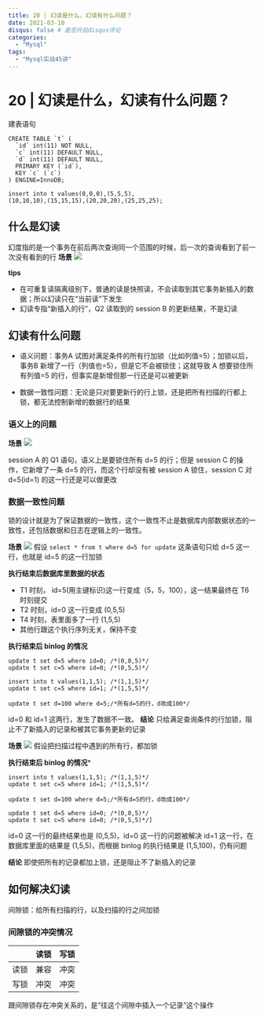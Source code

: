 ```yaml
---
title: 20 | 幻读是什么，幻读有什么问题？
date: 2021-03-10
disqus: false # 是否开启disqus评论
categories:
  - "Mysql"
tags:
  - "Mysql实战45讲"
---
```


<!--more-->

# 20 | 幻读是什么，幻读有什么问题？

建表语句
```
CREATE TABLE `t` (
  `id` int(11) NOT NULL,
  `c` int(11) DEFAULT NULL,
  `d` int(11) DEFAULT NULL,
  PRIMARY KEY (`id`),
  KEY `c` (`c`)
) ENGINE=InnoDB;

insert into t values(0,0,0),(5,5,5),
(10,10,10),(15,15,15),(20,20,20),(25,25,25);
```

## 什么是幻读
幻度指的是一个事务在前后两次查询同一个范围的时候，后一次的查询看到了前一次没有看到的行
**场景**
![](https://static001.geekbang.org/resource/image/5b/8b/5bc506e5884d21844126d26bbe6fa68b.png)

**tips**
* 在可重复读隔离级别下，普通的读是快照读，不会读取到其它事务新插入的数据；所以幻读只在“当前读”下发生
* 幻读专指“新插入的行”，Q2 读取到的 session B 的更新结果，不是幻读

## 幻读有什么问题
* 语义问题：事务A 试图对满足条件的所有行加锁（比如列值=5）；加锁以后，事务B 新增了一行（列值也=5），但是它不会被锁住；这就导致 A 想要锁住所有列值=5 的行，但事实是新增但那一行还是可以被更新

* 数据一致性问题：无论是只对要更新行的行上锁，还是把所有扫描的行都上锁，都无法控制新增的数据行的结果

### 语义上的问题
**场景**
![](https://static001.geekbang.org/resource/image/7a/07/7a9ffa90ac3cc78db6a51ff9b9075607.png)

session A 的 Q1 语句，语义上是要锁住所有 d=5 的行；但是 session C 的操作，它新增了一条 d=5 的行，而这个行却没有被 session A 锁住，session C 对 d=5(id=1) 的这一行还是可以做更改

### 数据一致性问题
锁的设计就是为了保证数据的一致性，这个一致性不止是数据库内部数据状态的一致性，还包括数据和日志在逻辑上的一致性。

**场景**
![](https://static001.geekbang.org/resource/image/dc/92/dcea7845ff0bdbee2622bf3c67d31d92.png)
假设 `select * from t where d=5 for update` 这条语句只给 d=5 这一行，也就是 id=5 的这一行加锁

**执行结束后数据库里数据的状态**
* T1 时刻， id=5(用主键标识)这一行变成（5，5，100），这一结果最终在 T6 时刻提交
* T2 时刻，id=0 这一行变成 (0,5,5)
* T4 时刻，表里面多了一行 (1,5,5)
* 其他行跟这个执行序列无关，保持不变

**执行结束后 binlog 的情况**
```
update t set d=5 where id=0; /*(0,0,5)*/
update t set c=5 where id=0; /*(0,5,5)*/

insert into t values(1,1,5); /*(1,1,5)*/
update t set c=5 where id=1; /*(1,5,5)*/

update t set d=100 where d=5;/*所有d=5的行，d改成100*/
```
id=0 和 id=1 这两行，发生了数据不一致。
**结论**
只给满足查询条件的行加锁，阻止不了新插入的记录和被其它事务更新的记录

**场景**
![](https://static001.geekbang.org/resource/image/34/47/34ad6478281709da833856084a1e3447.png)
假设把扫描过程中遇到的所有行，都加锁

**执行结束后 binlog 的情况***
```
insert into t values(1,1,5); /*(1,1,5)*/
update t set c=5 where id=1; /*(1,5,5)*/

update t set d=100 where d=5;/*所有d=5的行，d改成100*/

update t set d=5 where id=0; /*(0,0,5)*/
update t set c=5 where id=0; /*(0,5,5)*/]
```
id=0 这一行的最终结果也是 (0,5,5)，id=0 这一行的问题被解决
id=1 这一行，在数据库里面的结果是 (1,5,5)，而根据 binlog 的执行结果是 (1,5,100)，仍有问题

**结论**
即使把所有的记录都加上锁，还是阻止不了新插入的记录

## 如何解决幻读
间隙锁：给所有扫描的行，以及扫描的行之间加锁

### 间隙锁的冲突情况
||读锁|写锁|
|-|-|-|
|读锁|兼容|冲突|
|写锁|冲突|冲突|
跟间隙锁存在冲突关系的，是“往这个间隙中插入一个记录”这个操作